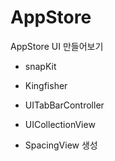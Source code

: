 # AppStore
AppStore UI 만들어보기



- snapKit

- Kingfisher

- UITabBarController

- UICollectionView

- SpacingView 생성

